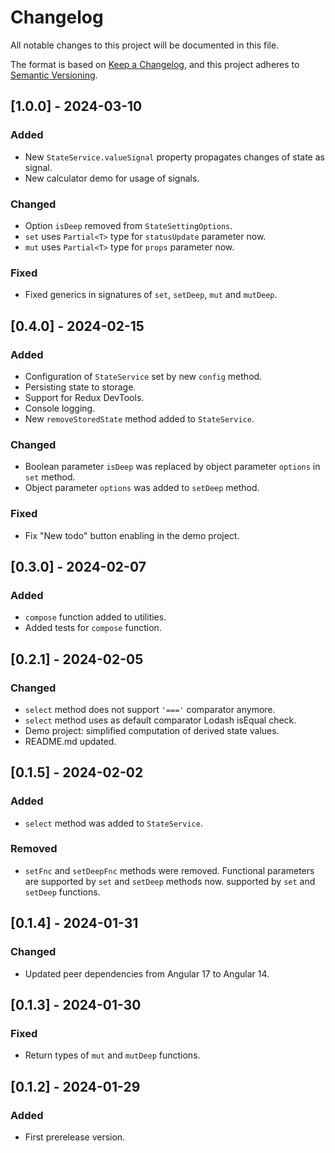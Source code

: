 # Changelog

All notable changes to this project will be documented in this file.

The format is based on [Keep a Changelog](https://keepachangelog.com/en/1.0.0/),
and this project adheres to [Semantic Versioning](https://semver.org/spec/v2.0.0.html).

## [1.0.0] - 2024-03-10

### Added

- New `StateService.valueSignal` property propagates changes of state as signal.
- New calculator demo for usage of signals.

### Changed

- Option `isDeep` removed from `StateSettingOptions`.
- `set` uses `Partial<T>` type for `statusUpdate` parameter now.
- `mut` uses `Partial<T>` type for `props` parameter now.

### Fixed

- Fixed generics in signatures of `set`, `setDeep`, `mut` and `mutDeep`.

## [0.4.0] - 2024-02-15

### Added

- Configuration of `StateService` set by new `config` method.
- Persisting state to storage.
- Support for Redux DevTools.
- Console logging.
- New `removeStoredState` method added to `StateService`.

### Changed

- Boolean parameter `isDeep` was replaced by object parameter `options` in `set` method.
- Object parameter `options` was added to `setDeep` method.

### Fixed

- Fix "New todo" button enabling in the demo project.

## [0.3.0] - 2024-02-07

### Added

- `compose` function added to utilities.
- Added tests for `compose` function.

## [0.2.1] - 2024-02-05

### Changed

- `select` method does not support `'==='` comparator anymore.
- `select` method uses as default comparator Lodash isEqual check.
- Demo project: simplified computation of derived state values.
- README.md updated.

## [0.1.5] - 2024-02-02

### Added

- `select` method was added to `StateService`.

### Removed

- `setFnc` and `setDeepFnc` methods were removed. Functional parameters are
  supported by `set` and `setDeep` methods now.
  supported by `set` and `setDeep` functions.

## [0.1.4] - 2024-01-31

### Changed

- Updated peer dependencies from Angular 17 to Angular 14.

## [0.1.3] - 2024-01-30

### Fixed

- Return types of `mut` and `mutDeep` functions.

## [0.1.2] - 2024-01-29

### Added

- First prerelease version.
